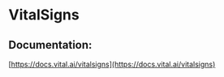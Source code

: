 # VitalSigns

## Documentation:
[https://docs.vital.ai/vitalsigns](https://docs.vital.ai/vitalsigns)

